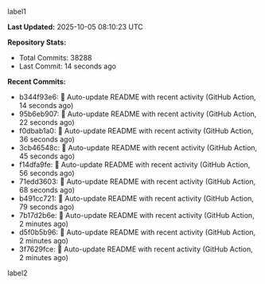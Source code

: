 
label1 
<!-- ACTIVITY_START -->
**Last Updated:** 2025-10-05 08:10:23 UTC

**Repository Stats:**
- Total Commits: 38288
- Last Commit: 14 seconds ago

**Recent Commits:**
- b344f93e6: 🤖 Auto-update README with recent activity (GitHub Action, 14 seconds ago)
- 95b6eb907: 🤖 Auto-update README with recent activity (GitHub Action, 22 seconds ago)
- f0dbab1a0: 🤖 Auto-update README with recent activity (GitHub Action, 36 seconds ago)
- 3cb46548c: 🤖 Auto-update README with recent activity (GitHub Action, 45 seconds ago)
- f14dfa9fe: 🤖 Auto-update README with recent activity (GitHub Action, 56 seconds ago)
- 71edd3603: 🤖 Auto-update README with recent activity (GitHub Action, 68 seconds ago)
- b491cc721: 🤖 Auto-update README with recent activity (GitHub Action, 79 seconds ago)
- 7b17d2b6e: 🤖 Auto-update README with recent activity (GitHub Action, 2 minutes ago)
- d5f0b5b96: 🤖 Auto-update README with recent activity (GitHub Action, 2 minutes ago)
- 3f7629fce: 🤖 Auto-update README with recent activity (GitHub Action, 2 minutes ago)
<!-- ACTIVITY_END -->

label2
